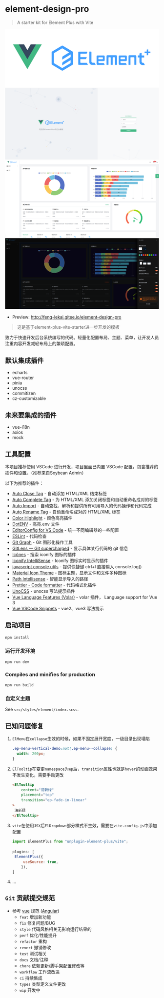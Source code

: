 # element-design-pro

> A starter kit for Element Plus with Vite

<img width="800" alt="Element Plus" src="./src/assets/logo.png">

<img src="./public/preview-1.png" alt="preview-1" style="zoom:75%;" />

<img src="./public/preview-2.png" alt="preview-2" style="zoom:75%;" />

<img src="./public/preview-3.png" alt="preview-3" style="zoom:75%;" />

- Preview: http://feng-lekai.gitee.io/element-design-pro

> 这是基于element-plus-vite-starter进一步开发的模板

​		致力于快速开发后台系统编写的代码。轻量化配置布局、主题、菜单，让开发人员注重内容开发减轻布局上的繁琐配置。

## 默认集成插件

- echarts
- vue-router
- pinia
- unocss
- commitizen
- cz-customizable

## 未来要集成的插件

- vue-i18n
- axios
- mock

## 工具配置

本项目推荐使用 VSCode 进行开发，项目里面已内置 VSCode 配置，包含推荐的插件和设置。（推荐来自Soybean Admin）

以下为推荐的插件：

- [Auto Close Tag](https://marketplace.visualstudio.com/items?itemName=formulahendry.auto-close-tag) - 自动添加 HTML/XML 结束标签
- [Auto Complete Tag](https://marketplace.visualstudio.com/items?itemName=formulahendry.auto-complete-tag) - 为 HTML/XML 添加关闭标签和自动重命名成对的标签
- [Auto Import](https://marketplace.visualstudio.com/items?itemName=steoates.autoimport) - 自动查找、解析和提供所有可用导入的代码操作和代码完成
- [Auto Rename Tag](https://marketplace.visualstudio.com/items?itemName=formulahendry.auto-rename-tag) - 自动重命名成对的 HTML/XML 标签
- [Color Highlight](https://github.com/naumovs/vscode-ext-color-highlight) - 颜色高亮插件
- [DotENV](https://marketplace.visualstudio.com/items?itemName=mikestead.dotenv) - 高亮.env 文件
- [EditorConfig for VS Code](https://marketplace.visualstudio.com/items?itemName=EditorConfig.EditorConfig) - 统一不同编辑器的一些配置
- [ESLint](https://marketplace.visualstudio.com/items?itemName=dbaeumer.vscode-eslint) - 代码检查
- [Git Graph](https://marketplace.visualstudio.com/items?itemName=mhutchie.git-graph) - Git 图形化操作工具
- [GitLens — Git supercharged](https://marketplace.visualstudio.com/items?itemName=eamodio.gitlens) - 显示具体某行代码的 git 信息
- [Icônes](https://marketplace.visualstudio.com/items?itemName=afzalsayed96.icones) - 搜索 iconify 图标的插件
- [Iconify IntelliSense](https://marketplace.visualstudio.com/items?itemName=antfu.iconify) - Iconify 图标实时显示的插件
- [javascript console utils](https://marketplace.visualstudio.com/items?itemName=whtouche.vscode-js-console-utils) - 提供快捷键 ctrl+l 直接输入 console.log()
- [Material Icon Theme](https://marketplace.visualstudio.com/items?itemName=PKief.material-icon-theme) - 图标主题，显示文件和文件多种图标
- [Path Intellisense](https://marketplace.visualstudio.com/items?itemName=christian-kohler.path-intellisense) - 智能显示导入的路径
- [Prettier - Code formatter](https://marketplace.visualstudio.com/items?itemName=esbenp.prettier-vscode) - 代码格式化插件
- [UnoCSS](https://marketplace.visualstudio.com/items?itemName=antfu.unocss) - unocss 写法提示插件
- [Vue Language Features (Volar)](https://marketplace.visualstudio.com/items?itemName=Vue.volar) - volar 插件， Language support for Vue 3
- [Vue VSCode Snippets](https://marketplace.visualstudio.com/items?itemName=sdras.vue-vscode-snippets) - vue2、vue3 写法提示

## 启动项目

```bash
npm install
```

### 运行开发环境

```bash
npm run dev
```

### Compiles and minifies for production

```bash
npm run build
```

### 自定义主题

See `src/styles/element/index.scss`.

## 已知问题修复

1. `ElMenu`在`collapse`生效的时候，如果不固定展开宽度，一级目录出现塌陷

   ```css
   .ep-menu-vertical-demo:not(.ep-menu--collapse) {
     width: 200px;
   }
   ```

   

2. `ElTooltip`在变更`namespace`为`ep`后，`transition`属性也就是`hover`的动画效果不发生变化，需要手动更改

   ```html
   <ElTooltip
       content="清新绿"
       placement="top"
       transition="ep-fade-in-linear"
   >
   	清新绿
   </ElTooltip>
   ```

   

3. `vite`在使用`JSX`后`ElDropdown`部分样式不生效，需要在`vite.config.js`中添加配置

   ```js
   import ElementPlus from "unplugin-element-plus/vite";
   
   plugins: [
   	ElementPlus({
       	useSource: true,
       }),
   ]
   ```

   

4. ...

## `Git` 贡献提交规范

- 参考 [vue](https://gitee.com/link?target=https%3A%2F%2Fgithub.com%2Fvuejs%2Fvue%2Fblob%2Fdev%2F.github%2FCOMMIT_CONVENTION.md) 规范 ([Angular](https://gitee.com/link?target=https%3A%2F%2Fgithub.com%2Fconventional-changelog%2Fconventional-changelog%2Ftree%2Fmaster%2Fpackages%2Fconventional-changelog-angular))
  - `feat` 增加新功能
  - `fix` 修复问题/BUG
  - `style` 代码风格相关无影响运行结果的
  - `perf` 优化/性能提升
  - `refactor` 重构
  - `revert` 撤销修改
  - `test` 测试相关
  - `docs` 文档/注释
  - `chore` 依赖更新/脚手架配置修改等
  - `workflow` 工作流改进
  - `ci` 持续集成
  - `types` 类型定义文件更改
  - `wip` 开发中
